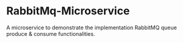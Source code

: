 # RabbitMq-Microservice
A microservice to demonstrate the implementation RabbitMQ queue produce &amp; consume functionalities.
